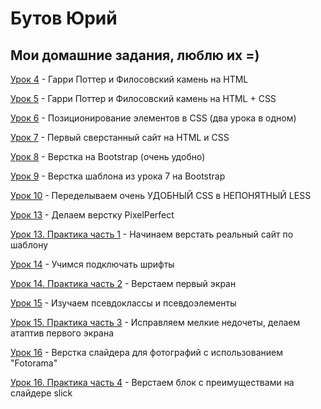 # Бутов Юрий
## Мои домашние задания, люблю их =)


[Урок 4](https://butov-yuriy.github.io/Modul-1-Lesson-4/ "Урок 4") - Гарри Поттер и Филосовский камень на HTML

[Урок 5](https://butov-yuriy.github.io/Modul-2-Lesson-5/ "Урок 5") - Гарри Поттер и Филосовский камень на HTML + CSS

[Урок 6](https://butov-yuriy.github.io/Modul-2-Lesson-6/ "Урок 6") - Позиционирование элементов в CSS (два урока в одном)

[Урок 7](https://butov-yuriy.github.io/Modul-3-Lesson-7/ "Урок 7") - Первый сверстанный сайт на HTML и CSS 

[Урок 8](https://butov-yuriy.github.io/Modul-3-Lesson-8/ "Урок 8") - Верстка на Bootstrap (очень удобно)

[Урок 9](https://butov-yuriy.github.io/Modul-3-Lesson-9/ "Урок 9") - Верстка шаблона из урока 7 на Bootstrap

[Урок 10](https://github.com/butov-yuriy/butov-yuriy.github.io/tree/master/Modul-3-Lesson-10 "Урок 10") - Переделываем очень УДОБНЫЙ CSS в НЕПОНЯТНЫЙ LESS 

[Урок 13](https://butov-yuriy.github.io/Modul-5-Lesson-13/ "Урок 13") - Делаем верстку PixelPerfect

[Урок 13. Практика часть 1](https://butov-yuriy.github.io/Modul-5-lesson-13-Practic/ "Урок 13. Практика часть 1") - Начинаем верстать реальный сайт по шаблону

[Урок 14](https://butov-yuriy.github.io/Modul-5-Lesson-14/ "Урок 14") - Учимся подключать шрифты

[Урок 14. Практика часть 2](https://butov-yuriy.github.io/Modul-5-Lesson-14-Practice/ "Урок 14. Практика часть 2") - Верстаем первый экран

[Урок 15](https://butov-yuriy.github.io/Modul-5-Lesson-15/ "Урок 15") - Изучаем псевдоклассы и псевдоэлементы

[Урок 15. Практика часть 3](https://butov-yuriy.github.io/Modul-5-Lesson-15-Practice/ "Урок 15. Практика часть 3") - Исправляем мелкие недочеты, делаем атаптив первого экрана

[Урок 16](https://butov-yuriy.github.io/Modul-5-Lesson-16/ "Урок 16") - Верстка слайдера для фотографий с использованием "Fotorama"

[Урок 16. Практика часть 4](https://butov-yuriy.github.io/Modul-5-Lesson-16-Practice/ "Урок 16. Практика часть 4") - Верстаем блок с преимуществами на слайдере slick
